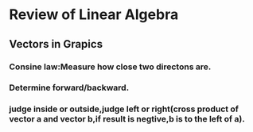 # Review of Linear Algebra

## Vectors in Grapics
### Consine law:Measure how close two directons are.
### Determine forward/backward.
### judge inside or outside,judge left or right(cross product of vector a and vector b,if result is negtive,b is to the left of a).